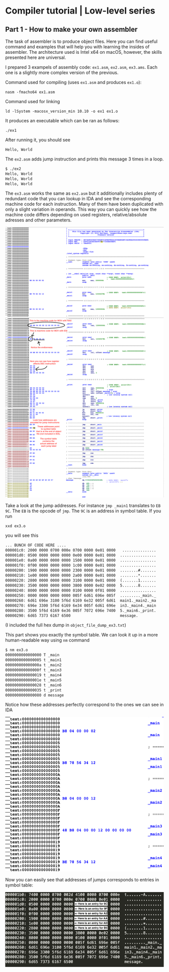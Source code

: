# Compiler tutorial | Low-level series 

## Part 1 - How to make your own assembler


The task of assembler is to produce object files. Here you can find useful command and examples that will help you with learning the insides of assembler. The architecture used is Intel x64 on macOS, however, the skills presented here are universal.

I prepared 3 exampels of assembly code: `ex1.asm`, `ex2.asm`, `ex3.ams`. Each one is a slightly more complex version of the previous.

Command used for compiling (uses `ex1.asm` and produces `ex1.o`):

```
nasm -fmacho64 ex1.asm
```

Command used for linking

```
ld -lSystem -macosx_version_min 10.10 -o ex1 ex1.o 
```

It produces an executable which can be ran as follows:

```
./ex1
```
After running it, you should see
```
Hello, World
```
The `ex2.asm` adds jump instruction and prints this message 3 times in a loop.

```
$ ./ex2
Hello, World
Hello, World
Hello, World
```
The `ex3.asm` works the same as `ex2.asm` but it additionally includes plenty of redundant code that you can lookup in IDA and see the corresponding machine code for each instruction. Many of them have been duplicated with only a slight variation in operands. This way you can quickly see how the machine code differs depending on used registers, relative/absolute adresses and other parameters.

![ida_bottom](ida_top.png)
![ida_bottom](ida_middle.png)
![ida_bottom](ida_bottom.png)

Take a look at the jump addresses. For instance `jmp _main1` translates to `EB 9C`. The `EB` is the opcode of `jmp`. The `9C` is an address in symbol table. If you run

```
xxd ex3.o
```

you will see this

```
... BUNCH OF CODE HERE ....
000001c0: 2000 0000 0700 000e 0700 0000 0e01 0000   ...............
000001d0: 0500 0000 0000 0000 0e00 0000 0e01 0000  ................
000001e0: 0a00 0000 0000 0000 1500 0000 0e01 0000  ................
000001f0: 0f00 0000 0000 0000 1c00 0000 0e01 0000  ................
00000200: 1900 0000 0000 0000 2300 0000 0e01 0000  ........#.......
00000210: 1e00 0000 0000 0000 2a00 0000 0e01 0000  ........*.......
00000220: 2800 0000 0000 0000 3100 0000 0e01 0000  (.......1.......
00000230: 3500 0000 0000 0000 3800 0000 0e02 0000  5.......8.......
00000240: 8000 0000 0000 0000 0100 0000 0f01 0000  ................
00000250: 0000 0000 0000 0000 005f 6d61 696e 005f  ........._main._
00000260: 6d61 696e 3100 5f6d 6169 6e32 005f 6d61  main1._main2._ma
00000270: 696e 3300 5f6d 6169 6e34 005f 6d61 696e  in3._main4._main
00000280: 3500 5f6d 6169 6e36 005f 7072 696e 7400  5._main6._print.
00000290: 6d65 7373 6167 6500                      message.
```

(I included the full hex dump in `object_file_dump_ex3.txt`)

This part shows you exactly the symbol table. We can look it up in a more human-readable way using `nm` command

```
$ nm ex3.o 
0000000000000000 T _main
0000000000000005 t _main1
000000000000000a t _main2
000000000000000f t _main3
0000000000000019 t _main4
000000000000001e t _main5
0000000000000028 t _main6
0000000000000035 t _print
0000000000000080 d message
```

Notice how these addresses perfectly correspond to the ones we can see in IDA

![ida_bottom](ida_symbol_table.png)

Now you can easily see that addresses of jumps corresponds to entries in symbol table:

![ida_bottom](hex_dump.png)
